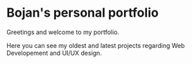 # Bojan's personal portfolio

Greetings and welcome to my portfolio.

Here you can see my oldest and latest projects regarding Web Developement and UI/UX design.
